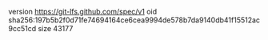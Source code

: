 version https://git-lfs.github.com/spec/v1
oid sha256:197b5b2f0d71fe74694164ce6cea9994de578b7da9140db41f15512ac9cc51cd
size 43177
